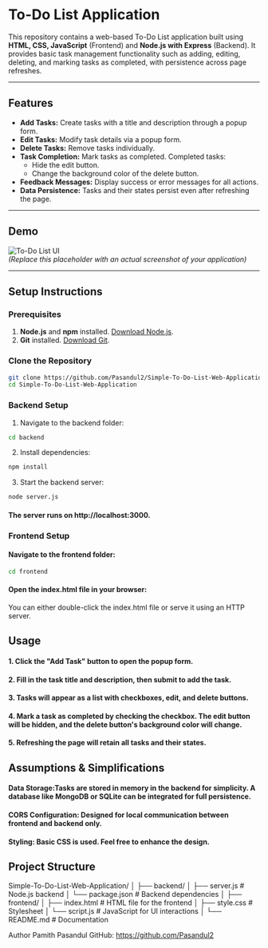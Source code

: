# To-Do List Application

This repository contains a web-based To-Do List application built using **HTML, CSS, JavaScript** (Frontend) and **Node.js with Express** (Backend). It provides basic task management functionality such as adding, editing, deleting, and marking tasks as completed, with persistence across page refreshes.

---

## Features

- **Add Tasks:** Create tasks with a title and description through a popup form.
- **Edit Tasks:** Modify task details via a popup form.
- **Delete Tasks:** Remove tasks individually.
- **Task Completion:** Mark tasks as completed. Completed tasks:
  - Hide the edit button.
  - Change the background color of the delete button.
- **Feedback Messages:** Display success or error messages for all actions.
- **Data Persistence:** Tasks and their states persist even after refreshing the page.

---

## Demo

![To-Do List UI](https://via.placeholder.com/800x400)  
*(Replace this placeholder with an actual screenshot of your application)*

---

## Setup Instructions

### Prerequisites

1. **Node.js** and **npm** installed. [Download Node.js](https://nodejs.org/).
2. **Git** installed. [Download Git](https://git-scm.com/).

### Clone the Repository

```bash
git clone https://github.com/Pasandul2/Simple-To-Do-List-Web-Application.git
cd Simple-To-Do-List-Web-Application
```

### Backend Setup

1. Navigate to the backend folder:

```bash
cd backend
```

2. Install dependencies:

```bash
npm install
```

3. Start the backend server:
```bash
node server.js
```

 #### The server runs on http://localhost:3000.

### Frontend Setup

#### Navigate to the frontend folder:

```bash
cd frontend
```

#### Open the index.html file in your browser:

You can either double-click the index.html file or serve it using an HTTP server.

## Usage

#### 1. Click the "Add Task" button to open the popup form.
#### 2. Fill in the task title and description, then submit to add the task.
#### 3. Tasks will appear as a list with checkboxes, edit, and delete buttons.
#### 4. Mark a task as completed by checking the checkbox. The edit button will be hidden, and the delete button's background color will change.
#### 5. Refreshing the page will retain all tasks and their states.

## Assumptions & Simplifications

#### Data Storage:Tasks are stored in memory in the backend for simplicity. A database like MongoDB or SQLite can be integrated for full persistence.
#### CORS Configuration: Designed for local communication between frontend and backend only.
#### Styling: Basic CSS is used. Feel free to enhance the design.

## Project Structure

Simple-To-Do-List-Web-Application/
│
├── backend/
│   ├── server.js         # Node.js backend
│   └── package.json      # Backend dependencies
│
├── frontend/
│   ├── index.html        # HTML file for the frontend
│   ├── style.css         # Stylesheet
│   └── script.js         # JavaScript for UI interactions
│
└── README.md             # Documentation


Author
Pamith Pasandul
GitHub: https://github.com/Pasandul2

